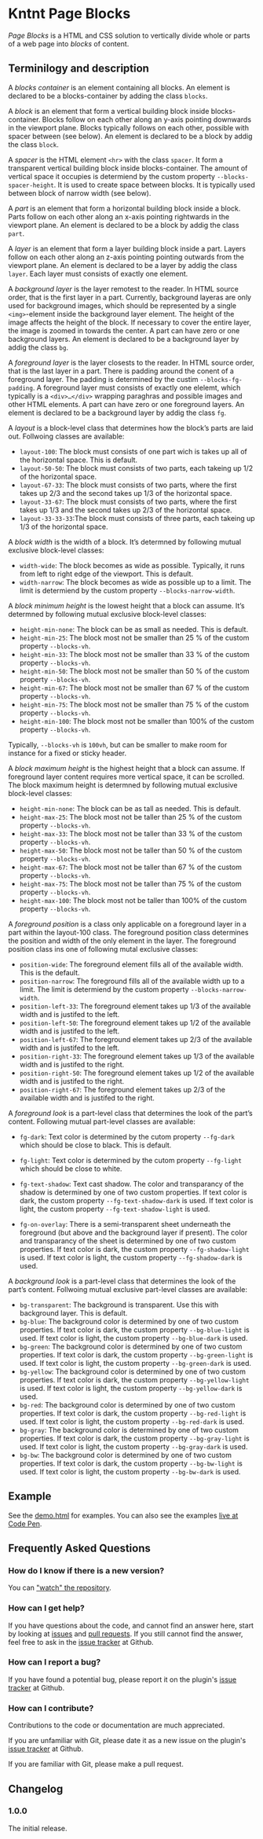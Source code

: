 # Kntnt Page Blocks

*Page Blocks* is a HTML and CSS solution to vertically divide whole or parts of a web page into *blocks* of content.

## Terminilogy and description

A *blocks container* is an element containing all blocks. An element is declared to be a blocks-container by adding the class `blocks`.

A *block* is an element that form a vertical building block inside blocks-container. Blocks follow on each other along an y-axis pointing downwards in the viewport plane. Blocks typically follows on each other, possible with spacer between (see below). An element is declared to be a block by addig the class `block`.

A *spacer* is the HTML element `<hr>` with the class `spacer`. It form a transparent vertical building block inside blocks-container. The amount of vertical space it occupies is determiend by the custom property `--blocks-spacer-height`. It is used to create space between blocks. It is typically used between block of narrow width (see below).

A *part* is an element that form a horizontal building block inside a block. Parts follow on each other along an x-axis pointing rightwards in the viewport plane. An element is declared to be a block by addig the class `part`.

A *layer* is an element that form a layer building block inside a part. Layers follow on each other along an z-axis pointing pointing outwards from the viewport plane. An element is declared to be a layer by addig the class `layer`. Each layer must consists of exactly one element.

A *background layer* is the layer remotest to the reader. In HTML source order, that is the first layer in a part. Currently, background layeras are only used for background images, which should be represented by a single `<img>`-element inside the background layer element. The height of the image affects the height of the block. If necessary to cover the entire layer, the image is zoomed in towards the center. A part can have zero or one background layers. An element is declared to be a background layer by addig the class `bg`.

A *foreground layer* is the layer closests to the reader. In HTML source order, that is the last layer in a part. There is padding around the conent of a foreground layer. The padding is determined by the custim `--blocks-fg-padding`. A foreground layer must consists of exactly one elelemt, which typically is a `<div>…</div>` wrapping paraghras and possible images and other HTML elements. A part can have zero or one foreground layers. An element is declared to be a background layer by addig the class `fg`.

A *layout* is a block-level class that determines how the block’s parts are laid out. Follwoing classes are available:

* `layout-100`: The block must consists of one part wich is takes up all of the horizontal space. This is default.
* `layout-50-50`: The block must consists of two parts, each takeing up 1/2 of the horizontal space.
* `layout-67-33`: The block must consists of two parts, where the first takes up 2/3 and the second takes up 1/3 of the horizontal space.
* `layout-33-67`: The block must consists of two parts, where the first takes up 1/3 and the second takes up 2/3 of the horizontal space.
* `layout-33-33-33`:The block must consists of three parts, each takeing up 1/3 of the horizontal space.

A *block width* is the width of a block. It’s determned by following mutual exclusive block-level classes:

* `width-wide`: The block becomes as wide as possible. Typically, it runs from left to right edge of the viewport. This is default.
* `width-narrow`: The block becomes as wide as possible up to a limit. The limit is determiend by the custom property `--blocks-narrow-width`.

A *block minimum height* is the lowest height that a block can assume. It’s determned by following mutual exclusive block-level classes:

* `height-min-none`: The block can be as small as needed. This is default.
* `height-min-25`: The block most not be smaller than 25 % of the custom property `--blocks-vh`.
* `height-min-33`: The block most not be smaller than 33 % of the custom property `--blocks-vh`.
* `height-min-50`: The block most not be smaller than 50 % of the custom property `--blocks-vh`.
* `height-min-67`: The block most not be smaller than 67 % of the custom property `--blocks-vh`.
* `height-min-75`: The block most not be smaller than 75 % of the custom property `--blocks-vh`.
* `height-min-100`: The block most not be smaller than 100% of the custom property `--blocks-vh`.

Typically, `--blocks-vh` is `100vh`, but can be smaller to make room for instance for a fixed or sticky header.

A *block maximum height* is the highest height that a block can assume. If foreground layer content requires more vertical space, it can be scrolled. The block maximum height is determned by following mutual exclusive block-level classes:

* `height-min-none`: The block can be as tall as needed. This is default.
* `height-max-25`: The block most not be taller than 25 % of the custom property `--blocks-vh`.
* `height-max-33`: The block most not be taller than 33 % of the custom property `--blocks-vh`.
* `height-max-50`: The block most not be taller than 50 % of the custom property `--blocks-vh`.
* `height-max-67`: The block most not be taller than 67 % of the custom property `--blocks-vh`.
* `height-max-75`: The block most not be taller than 75 % of the custom property `--blocks-vh`.
* `height-max-100`: The block most not be taller than 100% of the custom property `--blocks-vh`.

A *foreground position* is a class only applicable on a foreground layer in a part within the layout-100 class. The foreground position class determines the position and width of the only element in the layer. The foreground position class ins one of following mutal exclusive classes:

* `position-wide`: The foreground element fills all of the available width. This is the default.
* `position-narrow`: The foreground fills all of the available width up to a limit. The limit is determiend by the custom property `--blocks-narrow-width`.
* `position-left-33`: The foreground element takes up 1/3 of the available width and is justifed to the left.
* `position-left-50`: The foreground element takes up 1/2 of the available width and is justifed to the left.
* `position-left-67`: The foreground element takes up 2/3 of the available width and is justifed to the left.
* `position-right-33`: The foreground element takes up 1/3 of the available width and is justifed to the right.
* `position-right-50`: The foreground element takes up 1/2 of the available width and is justifed to the right.
* `position-right-67`: The foreground element takes up 2/3 of the available width and is justifed to the right.

A *foreground look* is a part-level class that determines the look of the part’s content. Following mutual part-level classes are available:

* `fg-dark`: Text color is determined by the cutom property `--fg-dark` which should be close to black. This is default.
* `fg-light`: Text color is determined by the cutom property `--fg-light` which should be close to white.

* `fg-text-shadow`: Text cast shadow. The color and transparancy of the shadow is determined by one of two custom properties. If text color is dark, the custom property `--fg-text-shadow-dark` is used. If text color is light, the custom property `--fg-text-shadow-light` is used.
* `fg-on-overlay`: There is a semi-transparent sheet underneath the foreground (but above and the background layer if present). The color and transparancy of the sheet is determined by one of two custom properties. If text color is dark, the custom property `--fg-shadow-light` is used. If text color is light, the custom property `--fg-shadow-dark` is used.

A *background look* is a part-level class that determines the look of the part’s content. Follwoing mutual exclusive part-level classes are available:

* `bg-transparent`: The background is transparent. Use this with background layer. This is default.
* `bg-blue`: The background color is determined by one of two custom properties. If text color is dark, the custom property `--bg-blue-light` is used. If text color is light, the custom property `--bg-blue-dark` is used.
* `bg-green`: The background color is determined by one of two custom properties. If text color is dark, the custom property `--bg-green-light` is used. If text color is light, the custom property `--bg-green-dark` is used.
* `bg-yellow`: The background color is determined by one of two custom properties. If text color is dark, the custom property `--bg-yellow-light` is used. If text color is light, the custom property `--bg-yellow-dark` is used.
* `bg-red`: The background color is determined by one of two custom properties. If text color is dark, the custom property `--bg-red-light` is used. If text color is light, the custom property `--bg-red-dark` is used.
* `bg-gray`: The background color is determined by one of two custom properties. If text color is dark, the custom property `--bg-gray-light` is used. If text color is light, the custom property `--bg-gray-dark` is used.
* `bg-bw`: The background color is determined by one of two custom properties. If text color is dark, the custom property `--bg-bw-light` is used. If text color is light, the custom property `--bg-bw-dark` is used.

## Example

See the <a href="https://github.com/Kntnt/kntnt-page-blocks/blob/main/demo.html">demo.html</a> for examples. You can also see the examples [live at Code Pen](https://codepen.io/tbarregren/pen/bGgaNzm).

## Frequently Asked Questions

### How do I know if there is a new version?

You can ["watch" the repository](https://docs.github.com/en/github/managing-subscriptions-and-notifications-on-github/about-notifications#notifications-and-subscriptions).

### How can I get help?

If you have questions about the code, and cannot find an answer here, start by looking at [issues](https://github.com/kntnt/kntnt-page-blocks/issues) and [pull requests](https://github.com/kntnt/kntnt-page-blocks/pulls). If you still cannot find the answer, feel free to ask in the [issue tracker](https://github.com/kntnt/kntnt-page-blocks/issues) at Github.

### How can I report a bug?

If you have found a potential bug, please report it on the plugin's [issue tracker](https://github.com/kntnt/kntnt-page-blocks/issues) at Github.

### How can I contribute?

Contributions to the code or documentation are much appreciated.

If you are unfamiliar with Git, please date it as a new issue on the plugin's [issue tracker](https://github.com/kntnt/kntnt-page-blocks/issues) at Github.

If you are familiar with Git, please make a pull request.

## Changelog

### 1.0.0

The initial release.
